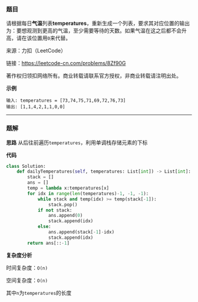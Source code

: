 ### 题目
请根据每日**气温**列表**temperatures**，重新生成一个列表，要求其对应位置的输出为：要想观测到更高的气温，至少需要等待的天数。如果气温在这之后都不会升高，请在该位置用`0`来代替。

来源：力扣（LeetCode）

链接：https://leetcode-cn.com/problems/8Zf90G

著作权归领扣网络所有。商业转载请联系官方授权，非商业转载请注明出处。

**示例**

```
输入: temperatures = [73,74,75,71,69,72,76,73]
输出: [1,1,4,2,1,1,0,0]
```
------------
### 题解
**思路**
从后往前遍历`temperatures`，利用单调栈存储元素的下标

**代码**
```python
class Solution:
    def dailyTemperatures(self, temperatures: List[int]) -> List[int]:
        stack = []
        ans = []
        temp = lambda x:temperatures[x]
        for idx in range(len(temperatures)-1, -1, -1):
            while stack and temp(idx) >= temp(stack[-1]):
                stack.pop()
            if not stack:
                ans.append(0)
                stack.append(idx)
            else:
                ans.append(stack[-1]-idx)
                stack.append(idx)
        return ans[::-1]
```

**复杂度分析**

时间复杂度：`O(n)`

空间复杂度：`O(n)`

其中`n`为`temperatures`的长度
